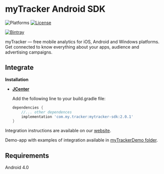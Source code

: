 # myTracker Android SDK

![Platforms][platforms-svg]
[![License][license-svg]][license-link]

[![Bintray][bintray-svg]][bintray-link]

myTracker — free mobile analytics for iOS, Android and Windows platforms. Get connected to know everything about your apps, audience and advertising campaigns.

## Integrate

**Installation**
 - **[JCenter][bintray-link]**

   Add the following line to your build.gradle file:
   ```groovy
   dependencies {
       //... other dependences
       implementation 'com.my.tracker:mytracker-sdk:2.0.1'
   }
   ```

Integration instructions are available on our [website](https://tracker.my.com/docs/).

Demo-app with examples of integration available in [myTrackerDemo folder](https://github.com/myTrackerSDK/mytracker-android/tree/master/myTrackerDemo).

## Requirements

Android 4.0

[license-svg]: https://img.shields.io/badge/license-LGPL-lightgrey.svg
[license-link]: https://github.com/myTrackerSDK/mytracker-android/blob/master/LICENSE

[bintray-svg]: https://api.bintray.com/packages/mytracker/maven/mytracker-sdk/images/download.svg
[bintray-link]: https://bintray.com/mytracker/maven/mytracker-sdk/_latestVersion

[platforms-svg]: https://img.shields.io/badge/platform-Android-lightgrey.svg
